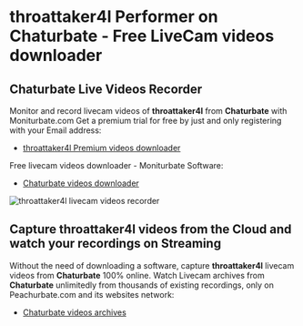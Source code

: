 # throattaker4l Performer on Chaturbate - Free LiveCam videos downloader

## Chaturbate Live Videos Recorder

Monitor and record livecam videos of **throattaker4l** from **Chaturbate** with Moniturbate.com
Get a premium trial for free by just and only registering with your Email address:
* [throattaker4l Premium videos downloader](https://moniturbate.com/request-demo-licence-key.html)

Free livecam videos downloader - Moniturbate Software:
* [Chaturbate videos downloader](https://moniturbate.com/moniturbate-download-software.html)

![throattaker4l livecam videos recorder](https://peachurnet.com/templates/moniturbate-software.png)


## Capture throattaker4l videos from the Cloud and watch your recordings on Streaming

Without the need of downloading a software, capture **throattaker4l** livecam videos from **Chaturbate** 100% online.
Watch Livecam archives from **Chaturbate** unlimitedly from thousands of existing recordings, only on Peachurbate.com and its websites network:
* [Chaturbate videos archives](https://peachurnet.com/)